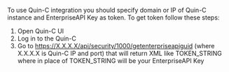 To use Quin-C integration you should specify domain or IP of Quin-C instance and EnterpriseAPI Key as token.
  To get token follow these steps:
  1. Open Quin-C UI
  2. Log in to the Quin-C
  3. Go to https://X.X.X.X/api/security/1000/getenterpriseapiguid (where X.X.X.X is Quin-C IP and port) that will return XML like <string xmlns="http://schemas.microsoft.com/2003/10/Serialization/">TOKEN_STRING</string> where in place of TOKEN_STRING will be your EnterpriseAPI Key